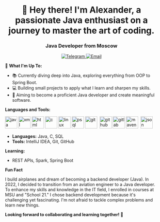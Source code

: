 <div id="header" align="center">
<h1>👋 Hey there! I'm Alexander, a passionate Java enthusiast on a journey to master the art of coding.</h1>
<h3>Java Developer from Moscow</h3>
</div>

<div id ="socials" align="center">
 <a href="https://t.me/grizibusy">
        <img src="https://img.shields.io/badge/Telegram-2CA5E0?style=for-the-badge&logo=telegram&logoColor=white" alt="Telegram"/>
    </a>
    <a href="mailto:alexanderkhakimov@gmail.com">
        <img src="https://img.shields.io/badge/Email-D14836?style=for-the-badge&logo=gmail&logoColor=white" alt="Email"/>
    </a>
</div>

🌟 **What I'm Up To:**

* 📚 Currently diving deep into Java, exploring everything from OOP to Spring Boot.
* 💻 Building small projects to apply what I learn and sharpen my skills.
* 🎯 Aiming to become a proficient Java developer and create meaningful software.

**Languages and Tools:**

<img src="https://cdn.jsdelivr.net/gh/devicons/devicon@latest/icons/java/java-original-wordmark.svg" title="java" width="40" height="40"/>&nbsp;<img src="https://cdn.jsdelivr.net/gh/devicons/devicon@latest/icons/xml/xml-original.svg" title="xml" width="40" height="40"/>&nbsp;<img src="https://cdn.jsdelivr.net/gh/devicons/devicon@latest/icons/html5/html5-original-wordmark.svg" title="html" width="40" height="40"/>&nbsp;<img src="https://cdn.jsdelivr.net/gh/devicons/devicon@latest/icons/c/c-original.svg" title="c" width="40" height="40"/>&nbsp;<img src="https://cdn.jsdelivr.net/gh/devicons/devicon@latest/icons/linux/linux-original.svg" title="linux" width="40" height="40"/>&nbsp;<img src="https://cdn.jsdelivr.net/gh/devicons/devicon@latest/icons/postgresql/postgresql-original-wordmark.svg" title="psql" width="40" height="40"/>&nbsp;<img src="https://cdn.jsdelivr.net/gh/devicons/devicon@latest/icons/git/git-original-wordmark.svg" title="git" width="40" height="40"/>&nbsp; <img src="https://cdn.jsdelivr.net/gh/devicons/devicon@latest/icons/github/github-original-wordmark.svg" title="github" width="40" height="40"/>&nbsp;<img src="https://cdn.jsdelivr.net/gh/devicons/devicon@latest/icons/gitlab/gitlab-original-wordmark.svg" title="gitlab" width="40" height="40"/>&nbsp;<img src="https://cdn.jsdelivr.net/gh/devicons/devicon@latest/icons/maven/maven-original-wordmark.svg" title="maven" width="40" height="40"/>&nbsp;
<img src="https://cdn.jsdelivr.net/gh/devicons/devicon@latest/icons/json/json-original.svg" title="json" width="40" height="40"/>&nbsp;
          
* **Languages:** Java, C, SQL
* **Tools:** IntelliJ IDEA, Git, GitHub

**Learning:**
*  REST APIs, Spark, Spring Boot


**Fun Fact**

I build airplanes and dream of becoming a backend developer (Java). In 2022, I decided to transition from an aviation engineer to a Java developer. To enhance my skills and knowledge in the IT field, I enrolled in courses at MSU and "School 21." I chose backend development because it's challenging yet fascinating. I'm not afraid to tackle complex problems and learn new things.

**Looking forward to collaborating and learning together! 🚀**

